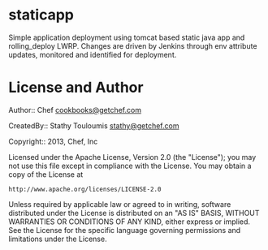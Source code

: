 staticapp
=========

Simple application deployment using tomcat based static java app and rolling_deploy LWRP. Changes
are driven by Jenkins through env attribute updates, monitored and identified for deployment.

License and Author
==================

Author:: Chef <cookbooks@getchef.com>

CreatedBy:: Stathy Touloumis <stathy@getchef.com>

Copyright:: 2013, Chef, Inc

Licensed under the Apache License, Version 2.0 (the "License");
you may not use this file except in compliance with the License.
You may obtain a copy of the License at

    http://www.apache.org/licenses/LICENSE-2.0

Unless required by applicable law or agreed to in writing, software
distributed under the License is distributed on an "AS IS" BASIS,
WITHOUT WARRANTIES OR CONDITIONS OF ANY KIND, either express or implied.
See the License for the specific language governing permissions and
limitations under the License.


